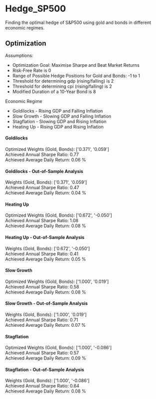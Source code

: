 # Hedge_SP500

Finding the optimal hedge of S&P500 using gold and bonds in different economic regimes.

## Optimization

Assumptions:

- Optimization Goal: Maximise Sharpe and Beat Market Returns
- Risk-Free Rate is 0
- Range of Possible Hedge Positions for Gold and Bonds: -1 to 1
- Threshold for determining gdp (rising/falling) is 2
- Threshold for determining cpi (rising/falling) is 2
- Modified Duration of a 10-Year Bond is 8

Economic Regime

- Goldilocks - Rising GDP and Falling Inflation
- Slow Growth - Slowing GDP and Falling Inflation
- Stagflation - Slowing GDP and Rising Inflation
- Heating Up - Rising GDP and Rising Inflation

#### Goldilocks

Optimized Weights (Gold, Bonds): ['0.371', '0.059']  
Achieved Annual Sharpe Ratio: 0.77  
Achieved Average Daily Return: 0.06 %

#### Goldilocks - Out-of-Sample Analysis

Weights (Gold, Bonds): ['0.371', '0.059']  
Achieved Annual Sharpe Ratio: 0.47  
Achieved Average Daily Return: 0.04 %

#### Heating Up

Optimized Weights (Gold, Bonds): ['0.672', '-0.050']  
Achieved Annual Sharpe Ratio: 1.08  
Achieved Average Daily Return: 0.08 %

#### Heating Up - Out-of-Sample Analysis

Weights (Gold, Bonds): ['0.672', '-0.050']  
Achieved Annual Sharpe Ratio: 0.41  
Achieved Average Daily Return: 0.05 %

#### Slow Growth

Optimized Weights (Gold, Bonds): ['1.000', '0.019']  
Achieved Annual Sharpe Ratio: 0.58  
Achieved Average Daily Return: 0.08 %

#### Slow Growth - Out-of-Sample Analysis

Weights (Gold, Bonds): ['1.000', '0.019']  
Achieved Annual Sharpe Ratio: 0.71  
Achieved Average Daily Return: 0.07 %

#### Stagflation

Optimized Weights (Gold, Bonds): ['1.000', '-0.086']  
Achieved Annual Sharpe Ratio: 0.57  
Achieved Average Daily Return: 0.09 %

#### Stagflation - Out-of-Sample Analysis

Weights (Gold, Bonds): ['1.000', '-0.086']  
Achieved Annual Sharpe Ratio: 0.64  
Achieved Average Daily Return: 0.08 %
